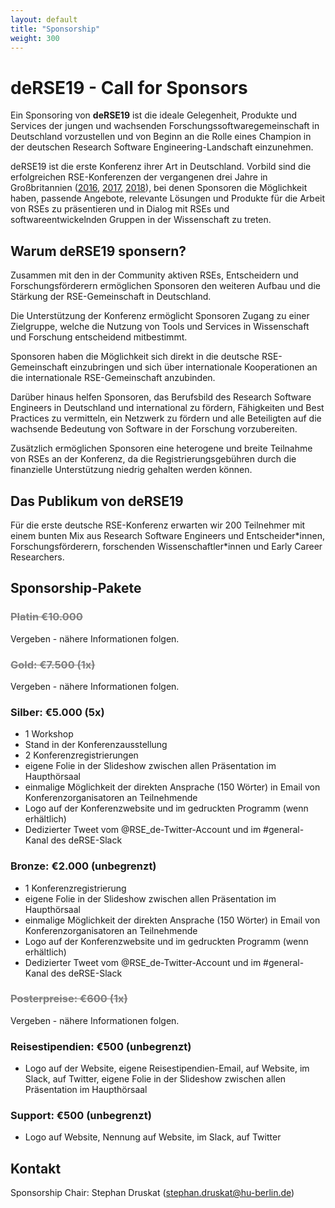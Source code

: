 ```yaml
---
layout: default
title: "Sponsorship"
weight: 300
---
```


# deRSE19 - Call for Sponsors

Ein Sponsoring von **deRSE19** ist die ideale Gelegenheit, Produkte und
Services der jungen und wachsenden Forschungssoftwaregemeinschaft in
Deutschland vorzustellen und von Beginn an die Rolle eines Champion in
der deutschen Research Software Engineering-Landschaft einzunehmen.

deRSE19 ist die erste Konferenz ihrer Art in Deutschland. Vorbild sind
die erfolgreichen RSE-Konferenzen der vergangenen drei Jahre in
Großbritannien ([2016](https://rse.ac.uk/conf2016), [2017](https://rse.ac.uk/conf2017), [2018](https://rse.ac.uk/conf2018)), bei denen Sponsoren die Möglichkeit
haben, passende Angebote, relevante Lösungen und Produkte für die Arbeit
von RSEs zu präsentieren und in Dialog mit RSEs und
softwareentwickelnden Gruppen in der Wissenschaft zu treten.

## Warum deRSE19 sponsern?

Zusammen mit den in der Community aktiven RSEs, Entscheidern und
Forschungsförderern ermöglichen Sponsoren den weiteren Aufbau und die
Stärkung der RSE-Gemeinschaft in Deutschland.

Die Unterstützung der Konferenz ermöglicht Sponsoren Zugang zu einer
Zielgruppe, welche die Nutzung von Tools und Services in Wissenschaft
und Forschung entscheidend mitbestimmt.

Sponsoren haben die Möglichkeit sich direkt in die deutsche
RSE-Gemeinschaft einzubringen und sich über internationale Kooperationen
an die internationale RSE-Gemeinschaft anzubinden.

Darüber hinaus helfen Sponsoren, das Berufsbild des Research Software
Engineers in Deutschland und international zu fördern, Fähigkeiten und
Best Practices zu vermitteln, ein Netzwerk zu fördern und alle
Beteiligten auf die wachsende Bedeutung von Software in der Forschung
vorzubereiten.

Zusätzlich ermöglichen Sponsoren eine heterogene und breite Teilnahme
von RSEs an der Konferenz, da die Registrierungsgebühren durch die
finanzielle Unterstützung niedrig gehalten werden können.

## Das Publikum von deRSE19

Für die erste deutsche RSE-Konferenz erwarten wir 200 Teilnehmer mit
einem bunten Mix aus Research Software Engineers und Entscheider\*innen,
Forschungsförderern, forschenden Wissenschaftler\*innen und Early Career
Researchers.

## Sponsorship-Pakete

### <del style="color: gray;">Platin €10.000</del>

Vergeben - nähere Informationen folgen.

### <del style="color: gray;">Gold: €7.500 (1x)</del>

Vergeben - nähere Informationen folgen.

### Silber: €5.000 (5x)

-   1 Workshop
-   Stand in der Konferenzausstellung
-   2 Konferenzregistrierungen
-   eigene Folie in der Slideshow zwischen allen Präsentation im
    Haupthörsaal
-   einmalige Möglichkeit der direkten Ansprache (150 Wörter) in Email
    von Konferenzorganisatoren an Teilnehmende
-   Logo auf der Konferenzwebsite und im gedruckten Programm (wenn
    erhältlich)
-   Dedizierter Tweet vom @RSE\_de-Twitter-Account und im
    \#general-Kanal des deRSE-Slack

### Bronze: €2.000 (unbegrenzt)

-   1 Konferenzregistrierung
-   eigene Folie in der Slideshow zwischen allen Präsentation im
    Haupthörsaal
-   einmalige Möglichkeit der direkten Ansprache (150 Wörter) in Email
    von Konferenzorganisatoren an Teilnehmende
-   Logo auf der Konferenzwebsite und im gedruckten Programm (wenn
    erhältlich)
-   Dedizierter Tweet vom @RSE\_de-Twitter-Account und im
    \#general-Kanal des deRSE-Slack

### <del style="color: gray;">Posterpreise: €600 (1x)</del>

Vergeben - nähere Informationen folgen.

### Reisestipendien: €500 (unbegrenzt)

-   Logo auf der Website, eigene Reisestipendien-Email, auf Website, im Slack, auf Twitter,
    eigene Folie in der Slideshow zwischen allen Präsentation im
    Haupthörsaal

### Support: €500 (unbegrenzt)

-   Logo auf Website, Nennung auf Website, im Slack, auf Twitter

## Kontakt

Sponsorship Chair: Stephan Druskat ([stephan.druskat@hu-berlin.de](mailto:stephan.druskat@hu-berlin.de))
